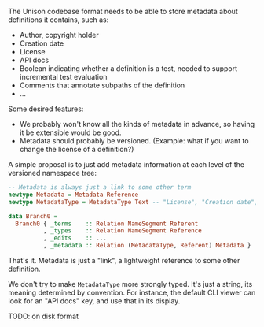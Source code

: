 
The Unison codebase format needs to be able to store metadata about definitions it contains, such as:

* Author, copyright holder
* Creation date
* License
* API docs
* Boolean indicating whether a definition is a test, needed to support incremental test evaluation
* Comments that annotate subpaths of the definition
* ...

Some desired features:

* We probably won't know all the kinds of metadata in advance, so having it be extensible would be good.
* Metadata should probably be versioned. (Example: what if you want to change the license of a definition?)

A simple proposal is to just add metadata information at each level of the versioned namespace tree:

```Haskell
-- Metadata is always just a link to some other term
newtype Metadata = Metadata Reference
newtype MetadataType = MetadataType Text -- "License", "Creation date", etc

data Branch0 = 
  Branch0 { _terms    :: Relation NameSegment Referent
          , _types    :: Relation NameSegment Reference
          , _edits    :: ...
          , _metadata :: Relation (MetadataType, Referent) Metadata }
```

That's it. Metadata is just a "link", a lightweight reference to some other definition. 

We don't try to make `MetadataType` more strongly typed. It's just a string, its meaning determined by convention. For instance, the default CLI viewer can look for an "API docs" key, and use that in its display.

TODO: on disk format
